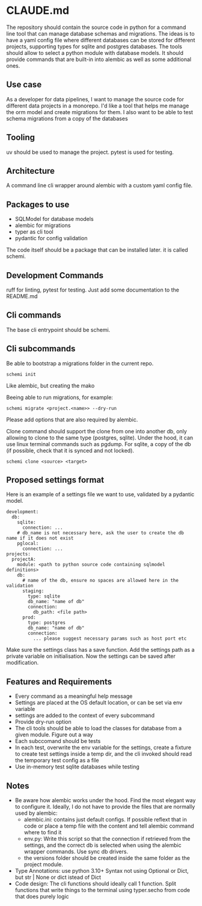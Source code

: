 # CLAUDE.md

The repository should contain the source code in python for a command line tool that can manage database schemas and migrations. The ideas is to have a yaml config file where different databases can be stored for different projects, supporting types for sqlite and postgres databases. The tools should allow to select a python module with database models. It should provide commands that are built-in into alembic as well as some additional ones.

## Use case

As a developer for data pipelines, I want to manage the source code for different data projects in a monorepo. I'd like a tool that helps me manage the orm model and create migrations for them. I also want to be able to test schema migrations from a copy of the databases

## Tooling

uv should be used to manage the project. pytest is used for testing.

## Architecture

A command line cli wrapper around alembic with a custom yaml config file.

## Packages to use

- SQLModel for database models
- alembic for migrations
- typer as cli tool
- pydantic for config validation

The code itself should be a package that can be installed later. it is called schemi.

## Development Commands

ruff for linting, pytest for testing. Just add some documentation to the README.md

## Cli commands

The base cli entrypoint should be schemi. 

## Cli subcommands

Be able to bootstrap a migrations folder in the current repo.

    schemi init

Like alembic, but creating the mako 

Beeing able to run migrations, for example:

    schemi migrate <project.<name>> --dry-run

Please add options that are also required by alembic.

Clone command should support the clone from one into another db, only allowing to clone to the same type (postgres, sqlite). Under the hood, it can use linux terminal commands such as pgdump. For sqlite, a copy of the db (if possible, check that it is synced and not locked).

    schemi clone <source> <target>

## Proposed settings format

Here is an example of a settings file we want to use, validated by a pydantic model.

```
development:
  db:
    sqlite:
      connection: ...
    # db_name is not necessary here, ask the user to create the db name if it does not exist
    pglocal:
      connection: ...
projects:
  projectA:
    module: <path to python source code containing sqlmodel definitions>
    db:
      # name of the db, ensure no spaces are allowed here in the validation
      staging:
        type: sqlite
        db_name: "name of db"
        connection:
          db_path: <file path>
      prod:
        type: postgres
        db_name: "name of db"
        connection:
          ... please suggest necessary params such as host port etc
```

Make sure the settings class has a save function. Add the settings path as a private variable on initialisation. Now the settings can be saved after modification.

## Features and Requirements

- Every command as a meaningful help message
- Settings are placed at the OS default location, or can be set via env variable
- settings are added to the context of every subcommand
- Provide dry-run option
- The cli tools should be able to load the classes for database from a given module. Figure out a way
- Each subccomand should be tests
- In each test, overwrite the env variable for the settings, create a fixture to create test settings inside a temp dir, and the cli invoked should read the temporary test config as a file
- Use in-memory test sqlite databases while testing

## Notes

- Be aware how alembic works under the hood. Find the most elegant way to configure it. Ideally, I do not have to provide the files that are normally used by alembic:
  - alembic.ini: contains just default configs. If possible reflext that in code or place a temp file with the content and tell alembic command where to find it
  - env.py: Write this script so that the connection if retrieved from the settings, and the correct db is selected when using the alembic wrapper commands. Use sync db drivers.
  - the versions folder should be created inside the same folder as the project module.
- Type Annotations: use python 3.10+ Syntax not using Optional or Dict, but str | None or dict istead of Dict
- Code design: The cli functions should ideally call 1 function. Split functions that write things to the terminal using typer.secho from code that does purely logic
